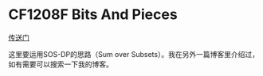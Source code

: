 # CF1208F Bits And Pieces

[传送门](https://codeforces.com/contest/1208/problem/F)

这里要运用SOS-DP的思路（$\text{Sum over Subsets}$）。我在另外一篇博客里介绍过，如有需要可以搜索一下我的博客。
